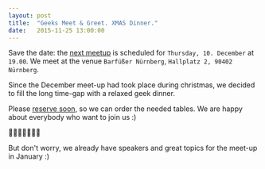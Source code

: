 ```yaml
---
layout: post
title:  "Geeks Meet & Greet. XMAS Dinner."
date:   2015-11-25 13:00:00
---
```


Save the date: the [next meetup][next-meetup] is scheduled for `Thursday, 10. December` at `19.00`. We meet at the venue `Barfüßer Nürnberg`, `Hallplatz 2, 90402 Nürnberg`.

Since the December meet-up had took place during christmas, we decided to fill the long time-gap with a relaxed geek dinner.

Please [reserve soon][next-meetup], so we can order the needed tables. We are
happy about everybody who want to join us :)

🎄🎄🎄🎄🎄🎄🎄

But don't worry, we already have speakers and great topics for the meet-up in January :)

[next-meetup]: http://www.meetup.com/de/FrankenJS/events/227010898/
